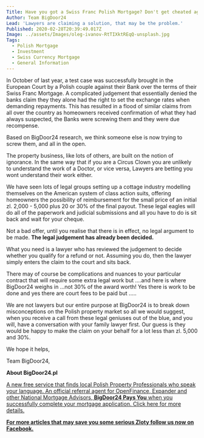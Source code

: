 ```yaml
---
Title: Have you got a Swiss Franc Polish Mortgage? Don't get cheated again!
Author: Team BigDoor24
Lead: 'Lawyers are claiming a solution, that may be the problem.'
Published: 2020-02-28T20:39:49.017Z
Image: ../assets/Images/oleg-ivanov-RtTIXktREqQ-unsplash.jpg
Tags:
  - Polish Mortgage
  - Investment
  - Swiss Currency Mortgage
  - General Information
---
```

In October of last year, a test case was successfully brought in the European Court by a Polish couple against their Bank over the terms of their Swiss Franc Mortgage. A complicated judgement that essentially denied the banks claim they they alone had the right to set the exchange rates when demanding repayments. This has resulted in a flood of similar claims from all over the country as homeowners received confirmation of what they had always suspected, the Banks were screwing them and they were due recompense.

Based on BigDoor24 research, we think someone else is now trying to screw them, and all in the open.

The property business, like lots of others, are built on the notion of ignorance. In the same way that if you are a Circus Clown you are unlikely to understand the work of a Doctor, or vice versa, Lawyers are betting you wont understand their work either.

We have seen lots of legal groups setting up a cottage industry modelling themselves on the American system of class action suits, offering homeowners the possibility of reimbursement for the small price of an initial zl. 2,000 - 5,000 plus 20 or 30% of the final payout. These legal eagles will do all of the paperwork and judicial submissions and all you have to do is sit back and wait for your cheque. 

Not a bad offer, until you realise that there is in effect, no legal argument to be made. **The legal judgement has already been decided.** 

What you need is a lawyer who has reviewed the judgement to decide whether you qualify for a refund or not. Assuming you do, then the lawyer simply enters the claim to the court and sits back. 

There may of course be complications and nuances to your particular contract that will require some extra legal work but ....and here is where BigDoor24 weighs in ...not 30% of the award worth! Yes there is work to be done and yes there are court fees to be paid but .....

We are not lawyers but our entire purpose at BigDoor24 is to break down misconceptions on the Polish property market so all we would suggest, when you receive a call from these legal geniuses out of the blue, and you will, have a conversation with your family lawyer first. Our guess is they would be happy to make the claim on your behalf for a lot less than zl. 5,000 and 30%.

We hope it helps,

Team BigDoor24,

**About BigDoor24.pl**

[A new free service that finds local Polish Property Professionals who speak your language. An official referral agent for OpenFinance, Expander and other National Mortgage Advisors, **BigDoor24 Pays You** when you successfully complete your mortgage application. Click here for more details.](https://bigdoor24.pl/)

**[For more articles that may save you some serious Zloty follow us now on Facebook.](https://www.facebook.com/bigdoor24/)**
